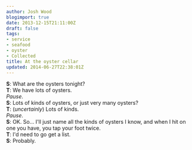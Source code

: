 ```yaml
---
author: Josh Wood
blogimport: true
date: 2013-12-15T21:11:00Z
draft: false
tags:
- service
- seafood
- oyster
- Collected
title: At the oyster cellar
updated: 2014-06-27T22:38:01Z
---
```


**S**: What are the oysters tonight?  
**T**: We have lots of oysters.  
*Pause*.  
**S**: Lots of kinds of oysters, or just very many oysters?  
**T**: (*uncertainly*) Lots of kinds.  
*Pause*.  
**S**: OK. So... I'll just name all the kinds of oysters I know, and when I hit on one you have, you tap your foot twice.  
**T**: I'd need to go get a list.  
**S**: Probably.
<!--more-->
